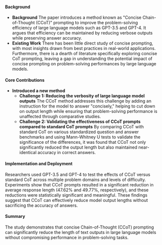 #### Background
- **Background**
    The paper introduces a method known as "Concise Chain-of-Thought (CCoT)" prompting to improve the problem-solving efficiency of large language models such as GPT-3.5 and GPT-4. It argues that efficiency can be maintained by reducing verbose outputs while preserving answer accuracy.
- **Existing Work**
    There has been little direct study of concise prompting, with most insights drawn from best practices in real-world applications. Furthermore, there is a dearth of literature specifically exploring concise CoT prompting, leaving a gap in understanding the potential impact of concise prompting on problem-solving performances by large language models.

#### Core Contributions
  - **Introduced a new method**
    - **Challenge 1: Reducing the verbosity of large language model outputs**
        The CCoT method addresses this challenge by adding an instruction for the model to answer "concisely," helping to cut down on output length while ensuring that problem-solving performance is unaffected through comparative studies.
    - **Challenge 2: Validating the effectiveness of CCoT prompts compared to standard CoT prompts**
        By comparing CCoT with standard CoT on various standardized question and answer benchmarks and using Mann-Whitney U tests to validate the significance of the differences, it was found that CCoT not only significantly reduced the output length but also maintained near-identical accuracy in correct answers.

#### Implementation and Deployment
Researchers used GPT-3.5 and GPT-4 to test the effects of CCoT versus standard CoT across multiple problem domains and levels of difficulty. Experiments show that CCoT prompts resulted in a significant reduction in average response length (47.62% and 49.77%, respectively), and these reductions were statistically significant and meaningful. These findings suggest that CCoT can effectively reduce model output lengths without sacrificing the accuracy of answers.

#### Summary
The study demonstrates that concise Chain-of-Thought (CCoT) prompting can significantly reduce the length of text outputs in large language models without compromising performance in problem-solving tasks.